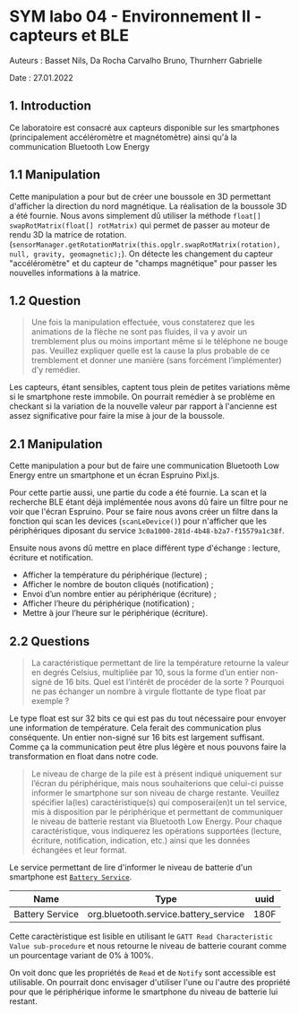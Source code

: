 # SYM labo 04 - Environnement II - capteurs et BLE

Auteurs : Basset Nils, Da Rocha Carvalho Bruno, Thurnherr Gabrielle

Date : 27.01.2022

## 1. Introduction

Ce laboratoire est consacré aux capteurs disponible sur les smartphones (principalement accéléromètre et magnétomètre) ainsi qu'à la communication Bluetooth Low Energy

## 1.1 Manipulation

Cette manipulation a pour but de créer une boussole en 3D permettant d'afficher la direction du nord magnétique. La réalisation de la boussole 3D a été fournie. Nous avons simplement dû utiliser la méthode `float[]` `swapRotMatrix(float[] rotMatrix)` qui permet de passer au moteur de rendu 3D la matrice de rotation. (`sensorManager.getRotationMatrix(this.opglr.swapRotMatrix(rotation), null, gravity, geomagnetic);`). On détecte les changement du capteur "accéléromètre" et du capteur de "champs magnétique" pour passer les nouvelles informations à la matrice.

## 1.2 Question

>  Une fois la manipulation effectuée, vous constaterez que les animations de la flèche ne sont pas fluides, il va y avoir un tremblement plus ou moins important même si le téléphone ne bouge pas. Veuillez expliquer quelle est la cause la plus probable de ce tremblement et donner une manière (sans forcément l’implémenter) d’y remédier.

Les capteurs, étant sensibles, captent tous plein de petites variations même si le smartphone reste immobile. On pourrait remédier à se problème en checkant si la variation de la nouvelle valeur par rapport à l'ancienne est assez significative pour faire la mise à jour de la boussole.

## 2.1 Manipulation

Cette manipulation a pour but de faire une communication Bluetooth Low Energy entre un smartphone et un écran Espruino Pixl.js. 

Pour cette partie aussi, une partie du code a été fournie. La scan et la recherche BLE étant déjà implémentée nous avons dû faire un filtre pour ne voir que l'écran Espruino. Pour se faire nous avons créer un filtre dans la fonction qui scan les devices (`scanLeDevice()`) pour n'afficher que les périphériques diposant du service `3c0a1000-281d-4b48-b2a7-f15579a1c38f`. 

Ensuite nous avons dû mettre en place différent type d'échange : lecture, écriture et notification.

- Afficher la température du périphérique (lecture) ;
- Afficher le nombre de bouton cliqués (notification) ;
- Envoi d’un nombre entier au périphérique (écriture) ;
- Afficher l’heure du périphérique (notification) ;
- Mettre à jour l’heure sur le périphérique (écriture).

## 2.2 Questions

> La caractéristique permettant de lire la température retourne la valeur en degrés Celsius, multipliée par 10, sous la forme d’un entier non-signé de 16 bits. Quel est l’intérêt de procéder de la sorte ? Pourquoi ne pas échanger un nombre à virgule flottante de type float par exemple ?

Le type float est sur 32 bits ce qui est pas du tout nécessaire pour envoyer une information de température. Cela ferait des communication plus conséquente. Un entier non-signé sur 16 bits est largement suffisant. Comme ça la communication peut être plus légère et nous pouvons faire la transformation en float dans notre code.

> Le niveau de charge de la pile est à présent indiqué uniquement sur l’écran du périphérique, mais nous souhaiterions que celui-ci puisse informer le smartphone sur son niveau de charge restante. Veuillez spécifier la(les) caractéristique(s) qui composerai(en)t un tel service, mis à disposition par le périphérique et permettant de communiquer le niveau de batterie restant via Bluetooth Low Energy. Pour chaque caractéristique, vous indiquerez les opérations supportées (lecture, écriture, notification, indication, etc.) ainsi que les données échangées et leur format.

Le service permettant de lire d'informer le niveau de batterie d'un smartphone est <a href="https://www.bluetooth.com/wp-content/uploads/Sitecore-Media-Library/Gatt/Xml/Services/org.bluetooth.service.battery_service.xml">`Battery Service`</a>.

| Name            | Type                                  | uuid |
|-----------------|---------------------------------------|------|
| Battery Service | org.bluetooth.service.battery_service | 180F |

Cette caractèristique est lisible en utilisant le `GATT Read Characteristic Value sub-procedure` et nous retourne le niveau de batterie courant comme un pourcentage variant de 0% à 100%.

On voit donc que les propriétés de `Read` et de `Notify` sont accessible est utilisable. On pourrait donc envisager d'utiliser l'une ou l'autre des propriété pour que le périphérique informe le smartphone du niveau de batterie lui restant.
